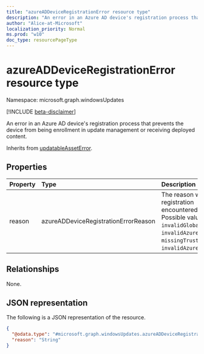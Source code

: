 ```yaml
---
title: "azureADDeviceRegistrationError resource type"
description: "An error in an Azure AD device's registration process that prevents the device from being enrollment in update management or receiving deployed content."
author: "Alice-at-Microsoft"
localization_priority: Normal
ms.prod: "w10"
doc_type: resourcePageType
---
```


# azureADDeviceRegistrationError resource type

Namespace: microsoft.graph.windowsUpdates

[!INCLUDE [beta-disclaimer](../../includes/beta-disclaimer.md)]

An error in an Azure AD device's registration process that prevents the device from being enrollment in update management or receiving deployed content.


Inherits from [updatableAssetError](../resources/windowsupdates-updatableasseterror.md).

## Properties
|Property|Type|Description|
|:---|:---|:---|
|reason|azureADDeviceRegistrationErrorReason|The reason why the registration encountered an error. Possible values are: `invalidGlobalDeviceId`, `invalidAzureADDeviceId`, `missingTrustType`, `invalidAzureADJoin`.|

## Relationships
None.

## JSON representation
The following is a JSON representation of the resource.
<!-- {
  "blockType": "resource",
  "@odata.type": "microsoft.graph.windowsUpdates.azureADDeviceRegistrationError"
}
-->
``` json
{
  "@odata.type": "#microsoft.graph.windowsUpdates.azureADDeviceRegistrationError",
  "reason": "String"
}
```

